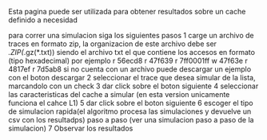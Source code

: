 Esta pagina puede ser utilizada para obtener resultados sobre un cache definido a necesidad

para correr una simulacion siga los siguientes pasos
    1 carge un archivo de traces en formato zip, la organizacion de este archivo debe ser 
        *.ZIP(*.gz(*.txt))
        siendo el archivo txt el que contiene los accesos en formato (tipo  hexadecimal) por 
        ejemplo r 56ecd8
                r 47f639
                r 7ff0001ff
                w 47f63e
                r 4817ef
                r 7d5ab8
        si no cuenta con un archivo puede descargar un ejemplo con el boton descargar
    2 seleccionar el trace que desea simular de la lista, marcandolo con un check
    3 dar click sobre el boton siguiente
    4 seleccionar las caracteristicas del cache a simular (en esta version unicamente funciona el cahce L1)
    5 dar click sobre el boton siguiente
    6 escoger el tipo de simulacion
        rapida(el algoritmo procesa las simulaciones y devuelve un csv con los resultadps)
        paso a paso (ver una simulacion paso a paso de la simulacion)
    7 Observar los resultados
